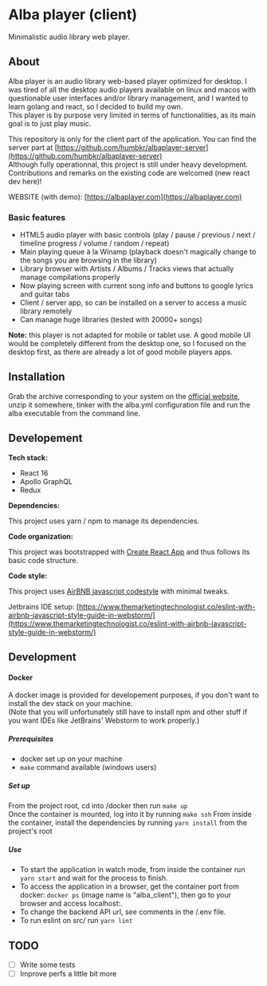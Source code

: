 # Alba player (client)
Minimalistic audio library web player.

## About
Alba player is an audio library web-based player optimized for desktop. I was tired of all the desktop audio players available on linux 
and macos with questionable user interfaces and/or library management, and I wanted to learn golang and react, so I decided
to build my own.   
This player is by purpose very limited in terms of functionalities, as its main goal is to just play music.  

This repository is only for the client part of the application. You can find the server part at [https://github.com/humbkr/albaplayer-server](https://github.com/humbkr/albaplayer-server)   
Although fully operationnal, this project is still under heavy development. Contributions and remarks on the existing 
code are welcomed (new react dev here)!

WEBSITE (with demo): [https://albaplayer.com](https://albaplayer.com)

### Basic features

- HTML5 audio player with basic controls (play / pause / previous / next / timeline progress / volume / random / repeat)
- Main playing queue à la Winamp (playback doesn't magically change to the songs you are browsing in the library)
- Library browser with Artists / Albums / Tracks views that actually manage compilations properly
- Now playing screen with current song info and buttons to google lyrics and guitar tabs
- Client / server app, so can be installed on a server to access a music library remotely
- Can manage huge libraries (tested with 20000+ songs)

**Note:** this player is not adapted for mobile or tablet use. A good mobile UI would be completely different from the
desktop one, so I focused on the desktop first, as there are already a lot of good mobile players apps.

## Installation

Grab the archive corresponding to your system on the [official website](https://albaplayer.com), unzip it somewhere, tinker with the alba.yml
configuration file and run the alba executable from the command line.

## Developement

**Tech stack:**
- React 16
- Apollo GraphQL
- Redux

**Dependencies:**   

This project uses yarn / npm to manage its dependencies.

**Code organization:**   

This project was bootstrapped with [Create React App](https://github.com/facebookincubator/create-react-app)
and thus follows its basic code structure.

**Code style:**   

This project uses [AirBNB javascript codestyle](https://github.com/airbnb/javascript) with minimal
tweaks.

Jetbrains IDE setup: [https://www.themarketingtechnologist.co/eslint-with-airbnb-javascript-style-guide-in-webstorm/](https://www.themarketingtechnologist.co/eslint-with-airbnb-javascript-style-guide-in-webstorm/)

## Development

#### Docker

A docker image is provided for developement purposes, if you don't want to install the dev stack on your machine.   
(Note that you will unfortunately still have to install npm and other stuff if you want IDEs like JetBrains' Webstorm 
to work properly.)

##### Prerequisites
- docker set up on your machine
- ``make`` command available (windows users)

##### Set up
From the project root, cd into /docker then run ``make up``  
Once the container is mounted, log into it by running ``make ssh``
From inside the container, install the dependencies by running ```yarn install``` from the project's root

##### Use
- To start the application in watch mode, from inside the container run ``yarn start`` and wait for the process to finish.
- To access the application in a browser, get the container port from docker: ``docker ps`` (image name is "alba_client"), then go to your browser and
access localhost:<port>.
- To change the backend API url, see comments in the /.env file.
- To run eslint on src/ run ``yarn lint``

## TODO
- [ ] Write some tests
- [ ] Improve perfs a little bit more
